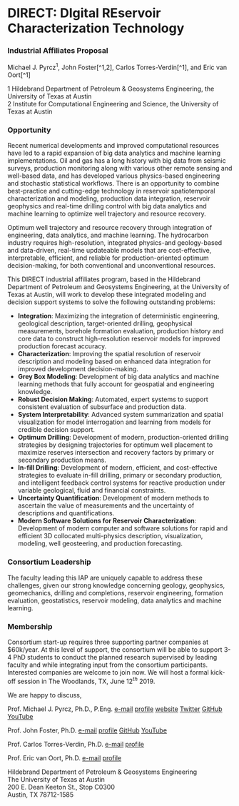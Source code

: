 # DIRECT: DIgital REservoir Characterization Technology

### Industrial Affiliates Proposal

Michael J. Pyrcz<sup>1</sup>, John Foster[^1,2], Carlos Torres-Verdín[^1], and Eric van Oort[^1]

1 Hildebrand Department of Petroleum & Geosystems Engineering, the University of Texas at Austin  
2 Institute for Computational Engineering and Science, the University of Texas at Austin

### Opportunity 

Recent numerical developments and improved computational resources have led to a rapid expansion of big data analytics and machine learning implementations. Oil and gas has a long history with big data from seismic surveys, production monitoring along with various other remote sensing and well-based data, and has developed various physics-based engineering and stochastic statistical workflows. There is an opportunity to combine best-practice and cutting-edge technology in reservoir spatiotemporal characterization and modeling, production data integration, reservoir geophysics and real-time drilling control with big data analytics and machine learning to optimize well trajectory and resource recovery.   
 
Optimum well trajectory and resource recovery through integration of engineering, data analytics, and machine learning.
The hydrocarbon industry requires high-resolution, integrated physics-and geology-based and data-driven, real-time updateable models that are cost-effective, interpretable, efficient, and reliable for production-oriented optimum decision-making, for both conventional and unconventional resources.  
 
This DIRECT industrial affiliates program, based in the Hildebrand Department of Petroleum and Geosystems Engineering, at the University of Texas at Austin, will work to develop these integrated modeling and decision support systems to solve the following outstanding problems: 

* **Integration**: Maximizing the integration of deterministic engineering, geological description, target-oriented drilling, geophysical measurements, borehole formation evaluation, production history and core data to construct high-resolution reservoir models for improved production forecast accuracy.   
* **Characterization**: Improving the spatial resolution of reservoir description and modeling based on enhanced data integration for improved development decision-making.  
* **Grey Box Modeling**: Development of big data analytics and machine learning methods that fully account for geospatial and engineering knowledge.  
* **Robust Decision Making**: Automated, expert systems to support consistent evaluation of subsurface and production data.   
* **System Interpretability**: Advanced system summarization and spatial visualization for model interrogation and learning from models for credible decision support.   
* **Optimum Drilling**: Development of modern, production-oriented drilling strategies by designing trajectories for optimum well placement to maximize reserves intersection and recovery factors by primary or secondary production means.   
* **In-fill Drilling**: Development of modern, efficient, and cost-effective strategies to evaluate in-fill drilling, primary or secondary production, and intelligent feedback control systems for reactive production under variable geological, fluid and financial constraints.  
* **Uncertainty Quantification**: Development of modern methods to ascertain the value of measurements and the uncertainty of descriptions and quantifications.   
* **Modern Software Solutions for Reservoir Characterization**: Development of modern computer and software solutions for rapid and efficient 3D collocated multi-physics description, visualization, modeling, well geosteering, and production forecasting.  

### Consortium Leadership

The faculty leading this IAP are uniquely capable to address these challenges, given our strong knowledge concerning geology, geophysics, geomechanics, drilling and completions, reservoir engineering, formation evaluation, geostatistics, reservoir modeling, data analytics and machine learning. 

### Membership 

Consortium start-up requires three supporting partner companies at \$60k/year. At this level of support, the consortium will be able to support 3-4 PhD students to conduct the planned research supervised by leading faculty and while integrating input from the consortium participants. Interested companies are welcome to join now. We will host a formal kick-off session in The Woodlands, TX, June 12$^{th}$ 2019.

We are happy to discuss, 

Prof. Michael J. Pyrcz, Ph.D., P.Eng. [e-mail](mailto:mpyrcz@austin.utexas.edu) [profile](http://pge.utexas.edu/facultystaff/profiles/pyrcz) [website](www.michaelpyrcz.com) [Twitter](https://twitter.com/geostatsguy) [GitHub](https://github.com/GeostatsGuy) [YouTube](https://www.youtube.com/channel/UCLqEr-xV-ceHdXXXrTId5ig)		

Prof. John Foster, Ph.D. [e-mail](mailto:jfoster@austin.utexas.edu) [profile](http://pge.utexas.edu/facultystaff/profiles/foster) [GitHub](https://github.com/johntfoster) [YouTube](https://www.youtube.com/channel/UCuYjtIdSaKZL-yXOI-JXKXA)

Prof. Carlos Torres-Verdin, Ph.D. [e-mail](mailto:cverdin@austin.utexas.edu) [profile](http://pge.utexas.edu/facultystaff/profiles/torres-verdin) 				

Prof. Eric van Oort, Ph.D. [e-mail](vanoort@austin.utexas.edu) [profile](http://pge.utexas.edu/facultystaff/profiles/vanoort)

Hildebrand Department of Petroleum & Geosystems Engineering  
The University of Texas at Austin  
200 E. Dean Keeton St., Stop C0300  
Austin, TX 78712-1585 

